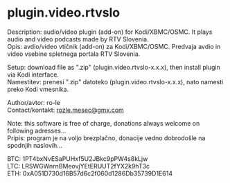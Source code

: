 # plugin.video.rtvslo

Description: audio/video plugin (add-on) for Kodi/XBMC/OSMC. It plays audio and video podcasts made by RTV Slovenia.  
Opis: avdio/video vtičnik (add-on) za Kodi/XBMC/OSMC. Predvaja avdio in video vsebine spletnega portala RTV Slovenia.

Setup: download file as ".zip" (plugin.video.rtvslo-x.x.x), then install plugin via Kodi interface.  
Namestitev: prenesi ".zip" datoteko (plugin.video.rtvslo-x.x.x), nato namesti preko Kodi vmesnika.

Author/avtor: ro-le  
Contact/kontakt: rozle.mesec@gmx.com

Note: this software is free of charge, donations always welcome on following adresses...  
Pripis: program je na voljo brezplačno, donacije vedno dobrodošle na spodnjih naslovih...

BTC: 1PT4bxNvESaPUHxf5U2JBkc9pPW4s8kLjw  
LTC: LRSWGWnrnBMeovjYEtERUUT2fYX2k9hT3c  
ETH: 0xA051D730d16B57d6c2f060d1286Db35739D1E614
